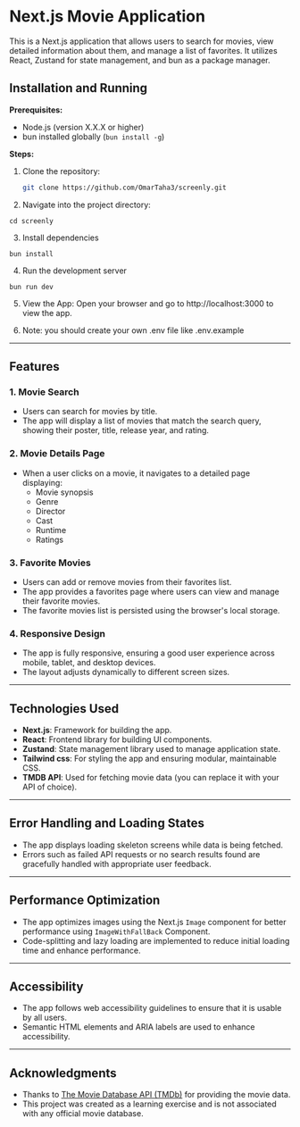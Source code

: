 # Next.js Movie Application

This is a Next.js application that allows users to search for movies, view detailed information about them, and manage a list of favorites. It utilizes React, Zustand for state management, and bun as a package manager.

## Installation and Running

**Prerequisites:**

- Node.js (version X.X.X or higher)
- bun installed globally (`bun install -g`)

**Steps:**

1. Clone the repository:
   ```bash
   git clone https://github.com/OmarTaha3/screenly.git
   ```
2. Navigate into the project directory:

```
cd screenly
```

3. Install dependencies

```
bun install
```

4. Run the development server

```
bun run dev
```

5. View the App:
   Open your browser and go to http://localhost:3000 to view the app.

6. Note: you should create your own .env file like .env.example

---

## Features

### 1. Movie Search

- Users can search for movies by title.
- The app will display a list of movies that match the search query, showing their poster, title, release year, and rating.

### 2. Movie Details Page

- When a user clicks on a movie, it navigates to a detailed page displaying:
  - Movie synopsis
  - Genre
  - Director
  - Cast
  - Runtime
  - Ratings

### 3. Favorite Movies

- Users can add or remove movies from their favorites list.
- The app provides a favorites page where users can view and manage their favorite movies.
- The favorite movies list is persisted using the browser's local storage.

### 4. Responsive Design

- The app is fully responsive, ensuring a good user experience across mobile, tablet, and desktop devices.
- The layout adjusts dynamically to different screen sizes.

---

## Technologies Used

- **Next.js**: Framework for building the app.
- **React**: Frontend library for building UI components.
- **Zustand**: State management library used to manage application state.
- **Tailwind css**: For styling the app and ensuring modular, maintainable CSS.
- **TMDB API**: Used for fetching movie data (you can replace it with your API of choice).

---

## Error Handling and Loading States

- The app displays loading skeleton screens while data is being fetched.
- Errors such as failed API requests or no search results found are gracefully handled with appropriate user feedback.

---

## Performance Optimization

- The app optimizes images using the Next.js `Image` component for better performance using `ImageWithFallBack` Component.
- Code-splitting and lazy loading are implemented to reduce initial loading time and enhance performance.

---

## Accessibility

- The app follows web accessibility guidelines to ensure that it is usable by all users.
- Semantic HTML elements and ARIA labels are used to enhance accessibility.

---


## Acknowledgments

- Thanks to [The Movie Database API (TMDb)](https://www.themoviedb.org/) for providing the movie data.
- This project was created as a learning exercise and is not associated with any official movie database.

